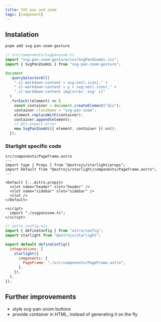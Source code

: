```yaml
---
title: SVG pan and zoom
tags: [component]
---
```


## Instalation

```bash title="Instal dependencies…"
pnpm add svg-pan-zoom-gesture
```

```ts
// src/components/svgpanzoom.ts
import "svg-pan-zoom-gesture/css/SvgPanZoomUi.css";
import { SvgPanZoomUi } from "svg-pan-zoom-gesture";

document
  .querySelectorAll(
    ".sl-markdown-content > svg:not(.icon)," +
    ".sl-markdown-content > p > svg:not(.icon)," +
    ".sl-markdown-content img[src$='.svg' i]"
  )
  .forEach((element) => {
    const container = document.createElement("div");
    container.className = "svg-pan-zoom";
    element.replaceWith(container);
    container.append(element);
    // @ts-expect-error
    new SvgPanZoomUi({ element, container }).on();
  });
```

### Starlight specific code

```astro
src/components/PageFrame.astro
---
import type { Props } from "@astrojs/starlight/props";
import Default from "@astrojs/starlight/components/PageFrame.astro";
---

<Default {...Astro.props}>
  <slot name="header" slot="header" />
  <slot name="sidebar" slot="sidebar" />
  <slot />
</Default>

<script>
  import "./svgpanzoom.ts";
</script>
```

```js
// astro.config.mjs
import { defineConfig } from "astro/config";
import starlight from "@astrojs/starlight";

export default defineConfig({
  integrations: [
    starlight({
      components: {
        PageFrame: "./src/components/PageFrame.astro",
      },
    }),
  ],
});
```

## Further improvements

- style svg-pan-zoom buttons
- provide container in HTML, instead of generating it on the fly
